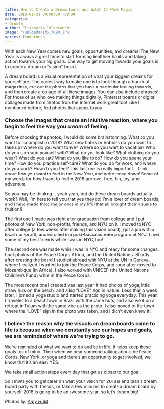 ```yaml
---
title: How to Create a Dream Board and Watch It Work Magic
date: 2018-01-31 04:00:00 -08:00
categories:
- Growth
author: Elisabetta Colabianchi
image: "/uploads/IMG_7890.JPG"
series: Tenderness
---
```


With each New Year comes new goals, opportunities, and dreams! The New Year is always a great time to start forming healthier habits and taking action towards your big goals. One way to get moving towards your goals is to create a dream or “vision” board.

A dream board is a visual representation of what your biggest dreams for yourself are. The easiest way to make one is to look through a bunch of magazines, cut out the photos that you have a particular feeling towards, and then create a collage of all these images. You can also include phrases! For those of us who love making things digitally, Pinterest boards or digital collages made from photos from the Internet work great too! Like I mentioned before, find photos that speak to you.

### Choose the images that create an intuitive reaction, where you begin to feel the way you *dream* of feeling.

Before choosing the photos, I would do some brainstorming. What do you want to accomplish in 2018? What new habits or hobbies do you want to take up? Where do you want to live? Where do you want to vacation? Who do you surround yourself with? What do you look like? What clothing do you wear? What do you eat? What do you like to do? How do you spend your time? How do you practice self-care? What do you do for work, and where do you work? How do you feel? This last one is really important… think about how you want to feel in the New Year, and write those down! Some of my words for how I want to feel in 2018 are love, free, fun, joy, and adventure.

So you may be thinking… yeah yeah, but do these dream boards actually work? Well, I’m here to tell you that yes they do! I’m a lover of dream boards, and I have made three major ones in my life (that all brought their visuals to fruition!).

The first one I made was right after graduation from college and I put photos of New York, non-profits, friends, and NYU on it. I moved to NYC after college (a few weeks after making this vision board), got a job with a local non-profit, and enrolled in a post-baccalaureate program at NYU. I met some of my best friends while I was in NYC, too!

The second one was made while I was in NYC and ready for some changes. I put photos of the Peace Corps, Africa, and the United Nations. Shortly after creating the board I studied abroad with NYU at the UN in Geneva, where I realized I wanted to join the Peace Corps, and soon after moved to Mozambique (in Africa). I also worked with UNICEF (the United Nations Children’s Fund) while in the Peace Corps.

The most recent one I created was last year. It had photos of yoga, little straw huts on the beach, and a big “LOVE” sign in nature. Less than a week later, I joined a yoga studio and started practicing yoga everyday. This year, I traveled to a beach town in Brazil with the same huts, and also went on a retreat in Tulum with the same vibe as the photo. I also moved to the town where the “LOVE” sign in the photo was taken, and I didn’t even know it!

### I believe the reason why the visuals on dream boards come to life is because when we constantly see our hopes and goals, we are reminded of where we're trying to go.

We’re reminded of what we want to do and be in life. It helps keep these goals top of mind. Then when we hear someone talking about the Peace Corps, New York, or yoga and there’s an opportunity to get involved, we know that it’s an easy YES.

We take small action steps every day that get us closer to our goal.

So I invite you to get clear on what your vision for 2018 is and plan a dream board party with friends, or take a few minutes to create a dream board by yourself. 2018 is going to be an awesome year, so let’s dream big!

_Photos by: [Amy Hulst](https://www.instagram.com/amyhulstforpresident/)_